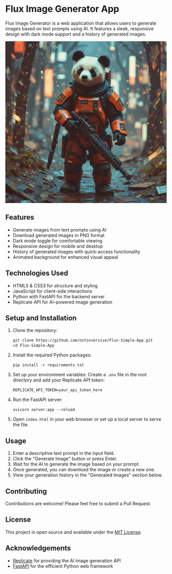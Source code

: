 # Flux Image Generator App

Flux Image Generator is a web application that allows users to generate images based on text prompts using AI. It features a sleek, responsive design with dark mode support and a history of generated images.

![Flux Image Generator](pandastuff.png)

## Features

- Generate images from text prompts using AI
- Download generated images in PNG format
- Dark mode toggle for comfortable viewing
- Responsive design for mobile and desktop
- History of generated images with quick-access functionality
- Animated background for enhanced visual appeal

## Technologies Used

- HTML5 & CSS3 for structure and styling
- JavaScript for client-side interactions
- Python with FastAPI for the backend server
- Replicate API for AI-powered image generation

## Setup and Installation

1. Clone the repository:
   ```
   git clone https://github.com/nztinversive/Flux-Simple-App.git
   cd Flux-Simple-App
   ```

2. Install the required Python packages:
   ```
   pip install -r requirements.txt
   ```

3. Set up your environment variables:
   Create a `.env` file in the root directory and add your Replicate API token:
   ```
   REPLICATE_API_TOKEN=your_api_token_here
   ```

4. Run the FastAPI server:
   ```
   uvicorn server:app --reload
   ```

5. Open `index.html` in your web browser or set up a local server to serve the file.

## Usage

1. Enter a descriptive text prompt in the input field.
2. Click the "Generate Image" button or press Enter.
3. Wait for the AI to generate the image based on your prompt.
4. Once generated, you can download the image or create a new one.
5. View your generation history in the "Generated Images" section below.

## Contributing

Contributions are welcome! Please feel free to submit a Pull Request.

## License

This project is open source and available under the [MIT License](LICENSE).

## Acknowledgements

- [Replicate](https://replicate.com/) for providing the AI image generation API
- [FastAPI](https://fastapi.tiangolo.com/) for the efficient Python web framework
